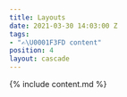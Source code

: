 ```yaml
---
title: Layouts
date: 2021-03-30 14:03:00 Z
tags:
- "✍\U0001F3FD content"
position: 4
layout: cascade
---
```


{% include content.md %}